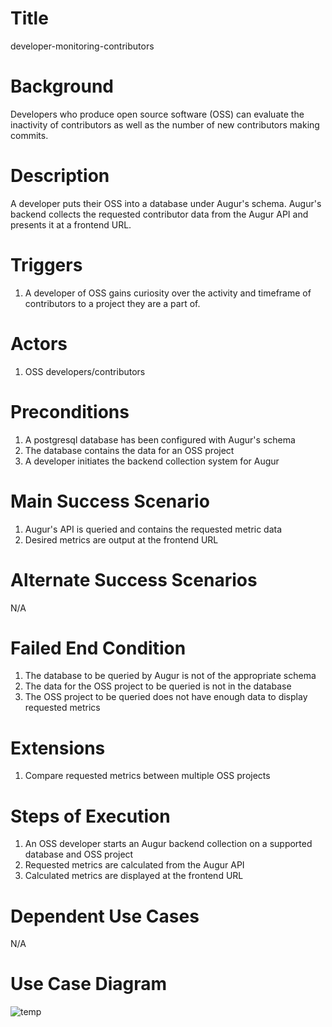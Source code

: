 # Title  
developer-monitoring-contributors  

# Background  
Developers who produce open source software (OSS) can evaluate the inactivity of contributors as well as the number of new contributors making commits.  

# Description  
A developer puts their OSS into a database under Augur's schema. Augur's backend collects the requested contributor data from the Augur API and presents it at a frontend URL.  

# Triggers  
1. A developer of OSS gains curiosity over the activity and timeframe of contributors to a project they are a part of.  

# Actors  
1. OSS developers/contributors 

# Preconditions  
1. A postgresql database has been configured with Augur's schema  
3. The database contains the data for an OSS project  
4. A developer initiates the backend collection system for Augur  

# Main Success Scenario  
1. Augur's API is queried and contains the requested metric data  
2. Desired metrics are output at the frontend URL  

# Alternate Success Scenarios  
N/A  

# Failed End Condition  
1. The database to be queried by Augur is not of the appropriate schema  
2. The data for the OSS project to be queried is not in the database  
3. The OSS project to be queried does not have enough data to display requested metrics  

# Extensions  
1. Compare requested metrics between multiple OSS projects  

# Steps of Execution  
1. An OSS developer starts an Augur backend collection on a supported database and OSS project  
2. Requested metrics are calculated from the Augur API  
3. Calculated metrics are displayed at the frontend URL  

# Dependent Use Cases  
N/A  

# Use Case Diagram  
![temp](https://user-images.githubusercontent.com/62911425/114969625-62579500-9e3e-11eb-92d9-65feee6ff59c.png)
